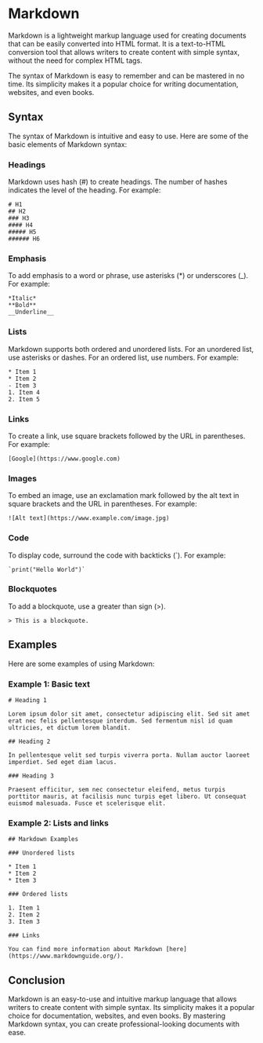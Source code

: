 # Markdown

Markdown is a lightweight markup language used for creating documents that can be easily converted into HTML format. It is a text-to-HTML conversion tool that allows writers to create content with simple syntax, without the need for complex HTML tags.

The syntax of Markdown is easy to remember and can be mastered in no time. Its simplicity makes it a popular choice for writing documentation, websites, and even books.

## Syntax

The syntax of Markdown is intuitive and easy to use. Here are some of the basic elements of Markdown syntax:

### Headings

Markdown uses hash (#) to create headings. The number of hashes indicates the level of the heading. For example:

```
# H1
## H2
### H3
#### H4
##### H5
###### H6
```

### Emphasis

To add emphasis to a word or phrase, use asterisks (\*) or underscores (\_). For example:

```
*Italic*
**Bold**
__Underline__
```

### Lists

Markdown supports both ordered and unordered lists. For an unordered list, use asterisks or dashes. For an ordered list, use numbers. For example:

```
* Item 1
* Item 2
- Item 3
1. Item 4
2. Item 5
```

### Links

To create a link, use square brackets followed by the URL in parentheses. For example:

```
[Google](https://www.google.com)
```

### Images

To embed an image, use an exclamation mark followed by the alt text in square brackets and the URL in parentheses. For example:

```
![Alt text](https://www.example.com/image.jpg)
```

### Code

To display code, surround the code with backticks (\`). For example:

```
`print("Hello World")`
```

### Blockquotes

To add a blockquote, use a greater than sign (>).

```
> This is a blockquote.
```

## Examples

Here are some examples of using Markdown:

### Example 1: Basic text

```
# Heading 1

Lorem ipsum dolor sit amet, consectetur adipiscing elit. Sed sit amet erat nec felis pellentesque interdum. Sed fermentum nisl id quam ultricies, et dictum lorem blandit.

## Heading 2

In pellentesque velit sed turpis viverra porta. Nullam auctor laoreet imperdiet. Sed eget diam lacus.

### Heading 3

Praesent efficitur, sem nec consectetur eleifend, metus turpis porttitor mauris, at facilisis nunc turpis eget libero. Ut consequat euismod malesuada. Fusce et scelerisque elit.
```

### Example 2: Lists and links

```
## Markdown Examples

### Unordered lists

* Item 1
* Item 2
* Item 3

### Ordered lists

1. Item 1
2. Item 2
3. Item 3

### Links

You can find more information about Markdown [here](https://www.markdownguide.org/).
```

## Conclusion

Markdown is an easy-to-use and intuitive markup language that allows writers to create content with simple syntax. Its simplicity makes it a popular choice for documentation, websites, and even books. By mastering Markdown syntax, you can create professional-looking documents with ease.

